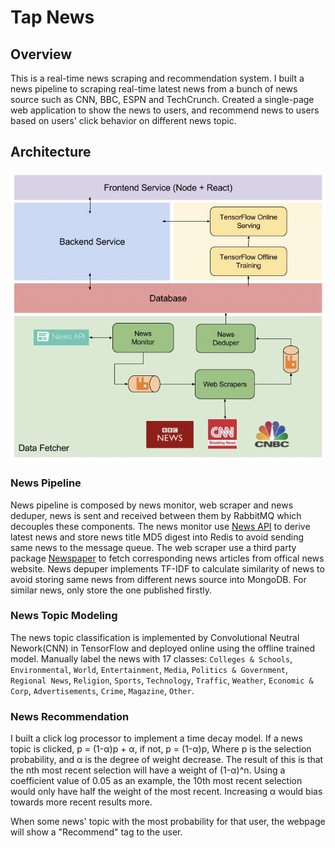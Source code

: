 # Tap News
## Overview
This is a real-time news scraping and recommendation system. I built a news pipeline to scraping real-time latest news from a bunch of news source such as CNN, BBC, ESPN and TechCrunch. Created a single-page web application to show the news to users, and recommend news to users based on users' click behavior on different news topic. 
## Architecture
<img src="tap-news-architecture.png" />

### News Pipeline
News pipeline is composed by news monitor, web scraper and news deduper, news is sent and received between them by RabbitMQ which decouples these components. The news monitor use [News API](https://newsapi.org) to derive latest news and store news title MD5 digest into Redis to avoid sending same news to the message queue. The web scraper use a third party package [Newspaper](https://newspaper.readthedocs.io/en/latest/) to fetch corresponding news articles from offical news website. News depuper implements TF-IDF to calculate similarity of news to avoid storing same news from different news source into MongoDB. For similar news, only store the one published firstly.

### News Topic Modeling
The news topic classification is implemented by Convolutional Neutral Nework(CNN) in TensorFlow and deployed online using the offline trained model. Manually label the news with 17 classes: `Colleges & Schools`, `Environmental`, `World`, `Entertainment`, `Media`, `Politics & Government`, `Regional News`, `Religion`, `Sports`, `Technology`, `Traffic`, `Weather`, `Economic & Corp`, `Advertisements`, `Crime`, `Magazine`, `Other`.

### News Recommendation
I built a click log processor to implement a time decay model. If a news topic is clicked, p = (1-α)p + α, if not, p = (1-α)p, Where p is the selection probability, and α is the degree of weight decrease. The result of this is that the nth most recent selection will have a weight of (1-α)^n. Using a coefficient value of 0.05 as an example, the 10th most recent selection would only have half the weight of the most recent. Increasing α would bias towards more recent results more.

When some news' topic with the most probability for that user, the webpage will show a "Recommend" tag to the user.
